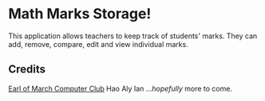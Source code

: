 Math Marks Storage!
===================

This application allows teachers to keep track of students' marks. They can add, remove, compare, edit and view individual marks.

Credits
-------

[Earl of March Computer Club](http://eomprogramming.isgreat.org/acta/acta.htm)
Hao
Aly
Ian
...*hopefully* more to come.